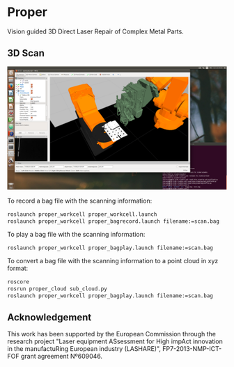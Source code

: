 # Proper

Vision guided 3D Direct Laser Repair of Complex Metal Parts.

## 3D Scan

![3D scan screenshot](./proper/media/scan.png)

To record a bag file with the scanning information:

```
roslaunch proper_workcell proper_workcell.launch
roslaunch proper_workcell proper_bagrecord.launch filename:=scan.bag
```

To play a bag file with the scanning information:

```
roslaunch proper_workcell proper_bagplay.launch filename:=scan.bag
```

To convert a bag file with the scanning information to a point cloud in xyz format:

```
roscore
rosrun proper_cloud sub_cloud.py
roslaunch proper_workcell proper_bagplay.launch filename:=scan.bag
```

## Acknowledgement

This work has been supported by the European Commission through the research project
"Laser equipment ASsessment for High impAct innovation in the manufactuRing European
industry (LASHARE)", FP7-2013-NMP-ICT-FOF grant agreement Nº609046.

